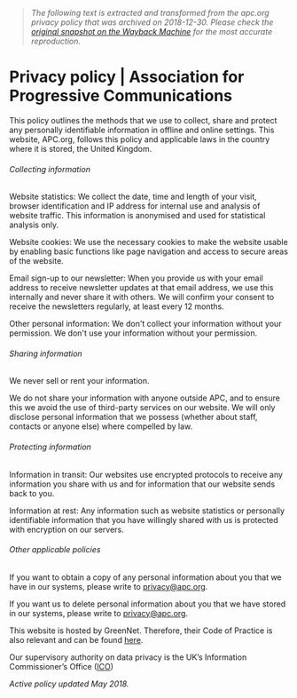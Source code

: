 > *The following text is extracted and transformed from the apc.org privacy policy that was archived on 2018-12-30. Please check the [original snapshot on the Wayback Machine](https://web.archive.org/web/20181230022208id_/https%3A//www.apc.org/en/privacy-policy) for the most accurate reproduction.*

# Privacy policy | Association for Progressive Communications

This policy outlines the methods that we use to collect, share and protect any personally identifiable information in offline and online settings. This website, APC.org, follows this policy and applicable laws in the country where it is stored, the United Kingdom.

###### Collecting information

Website statistics: We collect the date, time and length of your visit, browser identification and IP address for internal use and analysis of website traffic. This information is anonymised and used for statistical analysis only.

Website cookies: We use the necessary cookies to make the website usable by enabling basic functions like page navigation and access to secure areas of the website.

Email sign-up to our newsletter: When you provide us with your email address to receive newsletter updates at that email address, we use this internally and never share it with others. We will confirm your consent to receive the newsletters regularly, at least every 12 months.

Other personal information: We don't collect your information without your permission. We don't use your information without your permission.

###### Sharing information

We never sell or rent your information.

We do not share your information with anyone outside APC, and to ensure this we avoid the use of third-party services on our website. We will only disclose personal information that we possess (whether about staff, contacts or anyone else) where compelled by law.

###### Protecting information

Information in transit: Our websites use encrypted protocols to receive any information you share with us and for information that our website sends back to you.

Information at rest: Any information such as website statistics or personally identifiable information that you have willingly shared with us is protected with encryption on our servers.

###### Other applicable policies

If you want to obtain a copy of any personal information about you that we have in our systems, please write to [privacy@apc.org](mailto:privacy@apc.org).

If you want us to delete personal information about you that we have stored in our systems, please write to [privacy@apc.org](mailto:privacy@apc.org).

This website is hosted by GreenNet. Therefore, their Code of Practice is also relevant and can be found [here](http://www.greennet.org.uk/about/code-practice).

Our supervisory authority on data privacy is the UK’s Information Commissioner’s Office ([ICO](https://ico.org.uk/))

_Active policy updated May 2018._
